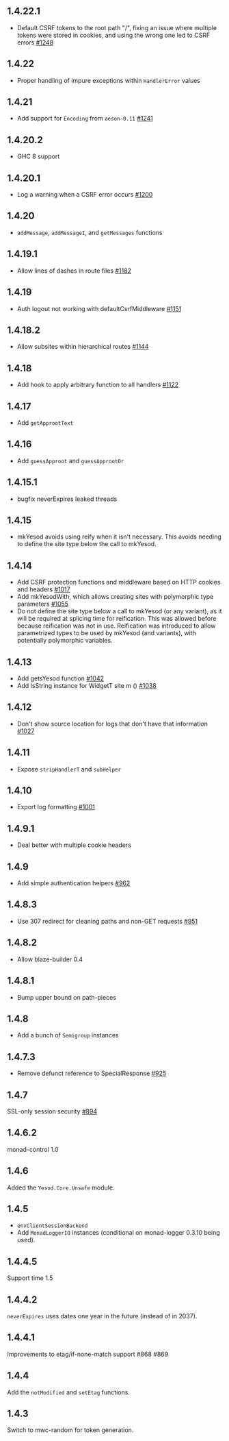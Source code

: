 ## 1.4.22.1

* Default CSRF tokens to the root path "/", fixing an issue where multiple tokens were stored in cookies, and using the wrong one led to CSRF errors [#1248](https://github.com/yesodweb/yesod/pull/1248)

## 1.4.22

* Proper handling of impure exceptions within `HandlerError` values

## 1.4.21

* Add support for `Encoding` from `aeson-0.11` [#1241](https://github.com/yesodweb/yesod/pull/1241)

## 1.4.20.2

* GHC 8 support

## 1.4.20.1

* Log a warning when a CSRF error occurs [#1200](https://github.com/yesodweb/yesod/pull/1200)

## 1.4.20

* `addMessage`, `addMessageI`, and `getMessages` functions

## 1.4.19.1

* Allow lines of dashes in route files [#1182](https://github.com/yesodweb/yesod/pull/1182)

## 1.4.19

* Auth logout not working with defaultCsrfMiddleware [#1151](https://github.com/yesodweb/yesod/issues/1151)

## 1.4.18.2

* Allow subsites within hierarchical routes [#1144](https://github.com/yesodweb/yesod/pull/1144)

## 1.4.18

* Add hook to apply arbitrary function to all handlers [#1122](https://github.com/yesodweb/yesod/pull/1122)

## 1.4.17

* Add `getApprootText`

## 1.4.16

* Add `guessApproot` and `guessApprootOr`

## 1.4.15.1

* bugfix neverExpires leaked threads

## 1.4.15

* mkYesod avoids using reify when it isn't necessary. This avoids needing to define the site type below the call to mkYesod.

## 1.4.14

* Add CSRF protection functions and middleware based on HTTP cookies and headers [#1017](https://github.com/yesodweb/yesod/pull/1017)
* Add mkYesodWith, which allows creating sites with polymorphic type parameters [#1055](https://github.com/yesodweb/yesod/pull/1055)
* Do not define the site type below a call to mkYesod (or any variant), as it will be required at splicing time for reification.
  This was allowed before because reification was not in use. Reification was introduced to allow parametrized types to be used
  by mkYesod (and variants), with potentially polymorphic variables.

## 1.4.13

* Add getsYesod function [#1042](https://github.com/yesodweb/yesod/pull/1042)
* Add IsString instance for WidgetT site m () [#1038](https://github.com/yesodweb/yesod/pull/1038)

## 1.4.12

* Don't show source location for logs that don't have that information [#1027](https://github.com/yesodweb/yesod/pull/1027)

## 1.4.11

* Expose `stripHandlerT` and `subHelper`

## 1.4.10

* Export log formatting [#1001](https://github.com/yesodweb/yesod/pull/1001)

## 1.4.9.1

* Deal better with multiple cookie headers

## 1.4.9

* Add simple authentication helpers [#962](https://github.com/yesodweb/yesod/pull/962)

## 1.4.8.3

* Use 307 redirect for cleaning paths and non-GET requests [#951](https://github.com/yesodweb/yesod/issues/951)

## 1.4.8.2

* Allow blaze-builder 0.4

## 1.4.8.1

* Bump upper bound on path-pieces

## 1.4.8

* Add a bunch of `Semigroup` instances

## 1.4.7.3

* Remove defunct reference to SpecialResponse [#925](https://github.com/yesodweb/yesod/issues/925)

## 1.4.7

SSL-only session security [#894](https://github.com/yesodweb/yesod/pull/894)

## 1.4.6.2

monad-control 1.0

## 1.4.6

Added the `Yesod.Core.Unsafe` module.

## 1.4.5

* `envClientSessionBackend`
* Add `MonadLoggerIO` instances (conditional on monad-logger 0.3.10 being used).

## 1.4.4.5

Support time 1.5

## 1.4.4.2

`neverExpires` uses dates one year in the future (instead of in 2037).

## 1.4.4.1

Improvements to etag/if-none-match support #868 #869

## 1.4.4

Add the `notModified` and `setEtag` functions.

## 1.4.3

Switch to mwc-random for token generation.
